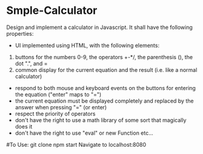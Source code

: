 # Smple-Calculator

Design and implement a calculator in Javascript. It shall have the following properties:
- UI implemented using HTML, with the following elements:
1. buttons for the numbers 0-9, the operators +-*/, the parenthesis (), the dot ".", and =
2. common display for the current equation and the result (i.e. like a normal calculator)
- respond to both mouse and keyboard events on the buttons for entering the equation ("enter" maps to "=")
- the current equation must be displayed completely and replaced by the answer when pressing "=" (or enter)
- respect the priority of operators
- don't have the right to use a math library of some sort that magically does it
- don't have the right to use "eval" or new Function etc...

#To Use:
git clone <repo>
npm start
Navigate to localhost:8080